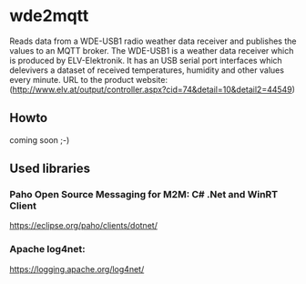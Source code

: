 # wde2mqtt
Reads data from a WDE-USB1 radio weather data receiver and publishes the values to an MQTT broker.
The WDE-USB1 is a weather data receiver which is produced by ELV-Elektronik. It has an USB serial port interfaces which delevivers a dataset of received temperatures, humidity and other values every minute.
URL to the product website: (http://www.elv.at/output/controller.aspx?cid=74&detail=10&detail2=44549)

## Howto
coming soon ;-)

## Used libraries

### Paho Open Source Messaging for M2M: C# .Net and WinRT Client
https://eclipse.org/paho/clients/dotnet/

### Apache log4net:
https://logging.apache.org/log4net/
